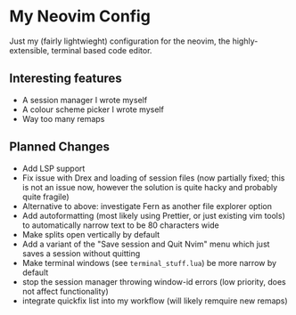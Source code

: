 # My Neovim Config

Just my (fairly lightwieght) configuration for the neovim, the
highly-extensible, terminal based code editor.

## Interesting features
- A session manager I wrote myself
- A colour scheme picker I wrote myself
- Way too many remaps


## Planned Changes
 - Add LSP support
 - Fix issue with Drex and loading of session files (now partially fixed;
	this is not an issue now, however the solution is quite hacky and probably
	quite fragile)
 - Alternative to above: investigate Fern as another file explorer option
 - Add autoformatting (most likely using Prettier, or just existing vim tools)
	to automatically narrow text to be 80 characters wide
 - Make splits open vertically by default
 - Add a variant of the "Save session and Quit Nvim" menu which just saves a
 session without quitting
 - Make terminal windows (see `terminal_stuff.lua`) be more narrow by default
 - stop the session manager throwing window-id errors (low priority, does not
	affect functionality)
 - integrate quickfix list into my workflow (will likely remquire new remaps)

